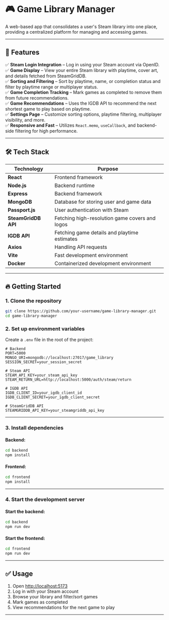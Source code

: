 # 🎮 Game Library Manager

A web-based app that consolidates a user's Steam library into one place, providing a centralized platform for managing and accessing games.

---

## 🚀 **Features**

✅ **Steam Login Integration** – Log in using your Steam account via OpenID.  
✅ **Game Display** – View your entire Steam library with playtime, cover art, and details fetched from SteamGridDB.  
✅ **Sorting and Filtering** – Sort by playtime, name, or completion status and filter by playtime range or multiplayer status.  
✅ **Game Completion Tracking** – Mark games as completed to remove them from future recommendations.  
✅ **Game Recommendations** – Uses the IGDB API to recommend the next shortest game to play based on playtime.  
✅ **Settings Page** – Customize sorting options, playtime filtering, multiplayer visibility, and more.  
✅ **Responsive and Fast** – Utilizes `React.memo`, `useCallback`, and backend-side filtering for high performance.

---

## 🛠️ **Tech Stack**

| Technology          | Purpose                                        |
| ------------------- | ---------------------------------------------- |
| **React**           | Frontend framework                             |
| **Node.js**         | Backend runtime                                |
| **Express**         | Backend framework                              |
| **MongoDB**         | Database for storing user and game data        |
| **Passport.js**     | User authentication with Steam                 |
| **SteamGridDB API** | Fetching high-resolution game covers and logos |
| **IGDB API**        | Fetching game details and playtime estimates   |
| **Axios**           | Handling API requests                          |
| **Vite**            | Fast development environment                   |
| **Docker**          | Containerized development environment          |

---

## 🔥 **Getting Started**

### 1. **Clone the repository**

```sh
git clone https://github.com/your-username/game-library-manager.git
cd game-library-manager
```

### 2. **Set up environment variables**

Create a `.env` file in the root of the project:

```plaintext
# Backend
PORT=5000
MONGO_URI=mongodb://localhost:27017/game_library
SESSION_SECRET=your_session_secret

# Steam API
STEAM_API_KEY=your_steam_api_key
STEAM_RETURN_URL=http://localhost:5000/auth/steam/return

# IGDB API
IGDB_CLIENT_ID=your_igdb_client_id
IGDB_CLIENT_SECRET=your_igdb_client_secret

# SteamGridDB API
STEAMGRIDDB_API_KEY=your_steamgriddb_api_key
```

---

### 3. **Install dependencies**

#### Backend:

```sh
cd backend
npm install
```

#### Frontend:

```sh
cd frontend
npm install
```

---

### 4. **Start the development server**

#### Start the backend:

```sh
cd backend
npm run dev
```

#### Start the frontend:

```sh
cd frontend
npm run dev
```

---

## ✅ **Usage**

1. Open [http://localhost:5173](http://localhost:5173)
2. Log in with your Steam account
3. Browse your library and filter/sort games
4. Mark games as completed
5. View recommendations for the next game to play

---

